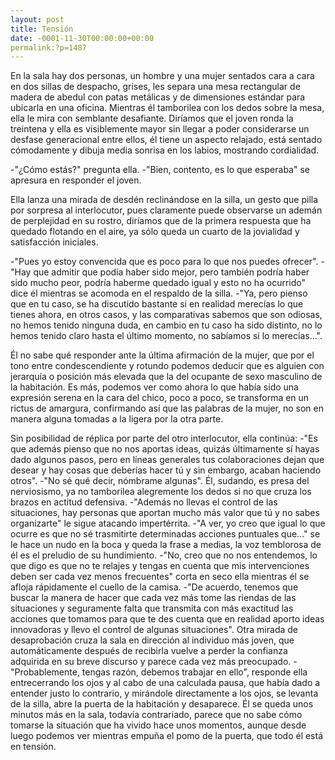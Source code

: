 ```yaml
---
layout: post
title: Tensión
date: -0001-11-30T00:00:00+00:00
permalink:?p=1487
---
```

En la sala hay dos personas, un hombre y una mujer sentados cara a cara en dos sillas de despacho, grises, les separa una mesa rectangular de madera de abedul con patas metálicas y de dimensiones estándar para ubicarla en una oficina.  Mientras él tamborilea con los dedos sobre la mesa, ella le mira con semblante desafiante. Diríamos que el joven ronda la treintena y ella es visiblemente mayor sin llegar a poder considerarse un desfase generacional entre ellos, él tiene un aspecto relajado, está sentado cómodamente y dibuja media sonrisa en los labios, mostrando cordialidad.

-"¿Cómo estás?" pregunta ella.
-"Bien, contento, es lo que esperaba" se apresura en responder el joven.

Ella lanza una mirada de desdén reclinándose en la silla, un gesto que pilla por sorpresa al interlocutor, pues claramente puede observarse un ademán de perplejidad en su rostro, diríamos que de la primera respuesta que ha quedado flotando en el aire, ya sólo queda un cuarto de la jovialidad y satisfacción iniciales.

-"Pues yo estoy convencida que es poco para lo que nos puedes ofrecer".
-"Hay que admitir que podía haber sido mejor, pero también podría haber sido mucho peor, podría haberme quedado igual y esto no ha ocurrido" dice él mientras se acomoda en el respaldo de la silla. 
-"Ya, pero pienso que en tu caso, se ha discutido bastante si en realidad merecías lo que tienes ahora, en otros casos, y las comparativas sabemos que son odiosas, no hemos tenido ninguna duda, en cambio en tu caso ha sido distinto, no lo hemos tenido claro hasta el último momento, no sabíamos si lo merecías...".

Él no sabe qué responder ante la última afirmación de la mujer, que por el tono entre condescendiente y rotundo podemos deducir que es alguien con jerarquía o posición más elevada que la del ocupante de sexo masculino de la habitación. Es más, podemos ver como ahora lo que había sido una expresión serena en la cara del chico, poco a poco, se transforma en un rictus de amargura, confirmando así que las palabras de la mujer, no son en manera alguna tomadas a la ligera por la otra parte. 

Sin posibilidad de réplica por parte del otro interlocutor, ella continúa:
-"Es que además pienso que no nos aportas ideas, quizás últimamente sí hayas dado algunos pasos, pero en líneas generales tus colaboraciones dejan que desear y hay cosas que deberías hacer tú y sin embargo, acaban haciendo otros".
-"No sé qué decir, nómbrame algunas". Él, sudando, es presa del nerviosismo, ya no tamborilea alegremente los dedos si no que cruza los brazos en actitud defensiva.
-"Además no llevas el control de las situaciones, hay personas que aportan mucho más valor que tú y no sabes organizarte" le sigue atacando impertérrita. 
-"A ver, yo creo que igual lo que ocurre es que no sé trasmitirte determinadas acciones puntuales que..." se le hace un nudo en la boca y queda la frase a medias, la voz temblorosa de él es el preludio de su hundimiento. 
-"No, creo que no nos entendemos, lo que digo es que no te relajes y tengas en cuenta que mis intervenciones deben ser cada vez menos frecuentes" corta en seco ella mientras él se afloja rápidamente el cuello de la camisa.
-"De acuerdo, tenemos que buscar la manera de hacer que cada vez más tome las riendas de las situaciones y seguramente falta que transmita con más exactitud las acciones que tomamos para que te des cuenta que en realidad aporto ideas innovadoras y llevo el control de algunas situaciones".
Otra mirada de desaprobación cruza la sala en dirección al individuo más joven, que automáticamente después de recibirla vuelve a perder la confianza adquirida en su breve discurso y parece cada vez más preocupado. 
-"Probablemente, tengas razón, debemos trabajar en ello", responde ella entrecerrando los ojos y al cabo de una calculada pausa, que había dado a entender justo lo contrario, y mirándole directamente a los ojos, se levanta de la silla, abre la puerta de la habitación y desaparece. Él se queda unos minutos más en la sala, todavía contrariado, parece que no sabe cómo tomarse la situación que ha vivido hace unos momentos, aunque desde luego podemos ver mientras empuña el pomo de la puerta, que todo él está en tensión.
